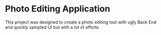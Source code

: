 # Photo Editing Application
This project was designed to create a photo editing tool with ugly Back End and quickly sampled UI but with a lot of efforts
